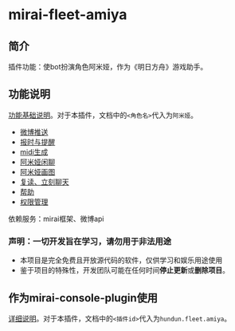 # mirai-fleet-amiya 

## 简介

插件功能：使bot扮演角色阿米娅，作为《明日方舟》游戏助手。

## 功能说明

[功能基础说明](https://github.com/hundun000/mirai-fleet-framework/blob/0.7.0/docs/%E5%8A%9F%E8%83%BD%E5%9F%BA%E7%A1%80%E8%AF%B4%E6%98%8E.md)。对于本插件，文档中的`<角色名>`代入为`阿米娅`。

- [微博推送](https://github.com/hundun000/mirai-fleet-framework/blob/0.7.0/docs/starter-functions/WeiboFunction.md)
- [报时与提醒](https://github.com/hundun000/mirai-fleet-framework/blob/0.7.0/docs/starter-functions/ReminderFunction.md)
- [midi生成](./docs/functions/MusicMidiFunction.md)
- [阿米娅闲聊](./docs/functions/AmiyaChatFunction.md)
- [阿米娅画图](./docs/functions/AmiyaImageFunction.md)
- [复读、立刻聊天](https://github.com/hundun000/mirai-fleet-framework/blob/0.7.0/docs/starter-functions/other.md)
- [帮助](https://github.com/hundun000/mirai-fleet-framework/blob/0.7.0/docs/starter-functions/CharacterHelpFunction.md)
- [权限管理](https://github.com/hundun000/mirai-fleet-framework/blob/0.7.0/docs/starter-functions/CharacterAdminHelperFunction.md)

依赖服务：mirai框架、微博api

### 声明：一切开发旨在学习，请勿用于非法用途

- 本项目是完全免费且开放源代码的软件，仅供学习和娱乐用途使用
- 鉴于项目的特殊性，开发团队可能在任何时间**停止更新**或**删除项目**。

## 作为mirai-console-plugin使用

[详细说明](https://github.com/hundun000/mirai-fleet-framework/blob/0.7.0/docs/%E4%BD%9C%E4%B8%BAmirai-console-plugin%E4%BD%BF%E7%94%A8.md)。对于本插件，文档中的`<插件id>`代入为`hundun.fleet.amiya`。

